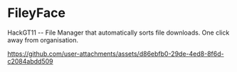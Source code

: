 # FileyFace
HackGT11 -- File Manager that automatically sorts file downloads. One click away from organisation.

https://github.com/user-attachments/assets/d86ebfb0-29de-4ed8-8f6d-c2084abdd509
